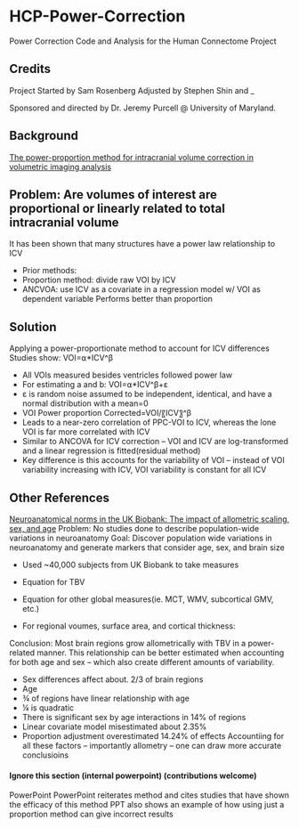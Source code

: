 # HCP-Power-Correction
Power Correction Code and Analysis for the Human Connectome Project

## Credits
Project Started by Sam Rosenberg
Adjusted by Stephen Shin and _

Sponsored and directed by Dr. Jeremy Purcell @ University of Maryland.

## Background
[The power-proportion method for intracranial volume correction in volumetric imaging analysis](https://www.frontiersin.org/journals/neuroscience/articles/10.3389/fnins.2014.00356/full)

## Problem: Are volumes of interest are proportional or linearly related to total intracranial volume

It has been shown that many structures have a power law relationship to ICV
- Prior methods: 
- Proportion method: divide raw VOI by ICV
- ANCVOA: use ICV as a covariate in a regression model w/ VOI as dependent variable
  Performs better than proportion
    
## Solution
Applying a power-proportionate method to account for ICV differences
Studies show:
        VOI=⍺*ICV^β

- All VOIs measured besides ventricles followed power law
- For estimating a and b: VOI=⍺*ICV^β+ε
- ε is random noise assumed to be independent, identical, and have a normal distribution with a mean=0
- VOI Power proportion Corrected=VOI/〖ICV〗^β 
- Leads to a near-zero correlation of PPC-VOI to ICV, whereas the lone VOI is far more correlated with ICV
- Similar to ANCOVA for ICV correction – VOI and ICV are log-transformed and a linear regression is fitted(residual method)
- Key difference is this accounts for the variability of VOI – instead of VOI variability increasing with ICV, VOI variability is constant for all ICV

## Other References
[Neuroanatomical norms in the UK Biobank: The impact of allometric scaling, sex, and age](https://onlinelibrary.wiley.com/doi/full/10.1002/hbm.25572)
    Problem: No studies done to describe population-wide variations in neuroanatomy
    Goal: Discover population wide variations in neuroanatomy and generate markers that consider age, sex, and brain size
- Used ~40,000 subjects from UK Biobank to take measures
- Equation for TBV  
- Equation for other global measures(ie. MCT, WMV, subcortical GMV, etc.)

- For regional voumes, surface area, and cortical thickness:
     
Conclusion: Most brain regions grow allometrically with TBV in a power-related manner. This relationship can be better estimated when accounting for both age and sex – which also create different amounts of variability. 
- Sex differences affect about. 2/3 of brain regions
- Age
- ¾ of regions have linear relationship with age
- ¼ is quadratic
- There is significant sex by age interactions in 14% of regions
- Linear covariate model misestimated about 2.35%
- Proportion adjustment overestimated 14.24% of effects
Accountiing for all these factors – importantly allometry – one can draw more accurate conclusioins


#### Ignore this section (internal powerpoint) (contributions welcome)
PowerPoint
    PowerPoint reiterates method and cites studies that have shown the efficacy of this method
    PPT also shows an example of how using just a proportion method can give incorrect results